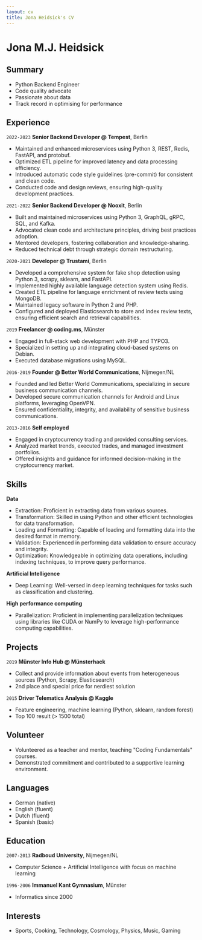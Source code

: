 ```yaml
---
layout: cv
title: Jona Heidsick's CV
---
```

# Jona M.J. Heidsick 

[//]: # ()
[//]: # (\*26.04.1986 in Duisburg/Germany)

[//]: # ()
[//]: # (+4915229037577)

[//]: # ()
[//]: # (jona.heidsick@gmail.com)

## Summary

- Python Backend Engineer
- Code quality advocate
- Passionate about data
- Track record in optimising for performance

<!--
<div id="webaddress">
<a href="jona.heidsick@gmail.com">jona.heidsick@gmail.com</a>
</div>
-->


## Experience

`2022-2023`
__Senior Backend Developer @ Tempest__, Berlin

- Maintained and enhanced microservices using Python 3, REST, Redis, FastAPI, and protobuf.
- Optimized ETL pipeline for improved latency and data processing efficiency.
- Introduced automatic code style guidelines (pre-commit) for consistent and clean code.
- Conducted code and design reviews, ensuring high-quality development practices.

`2021-2022`
__Senior Backend Developer @ Nooxit__, Berlin

- Built and maintained microservices using Python 3, GraphQL, gRPC, SQL, and Kafka.
- Advocated clean code and architecture principles, driving best practices adoption.
- Mentored developers, fostering collaboration and knowledge-sharing.
- Reduced technical debt through strategic domain restructuring.

`2020-2021` 
__Developer @ Trustami__, Berlin

- Developed a comprehensive system for fake shop detection using Python 3, scrapy, sklearn, and FastAPI.
- Implemented highly available language detection system using Redis.
- Created ETL pipeline for language enrichment of review texts using MongoDB.
- Maintained legacy software in Python 2 and PHP.
- Configured and deployed Elasticsearch to store and index review texts, ensuring efficient search and retrieval capabilities.

`2019`
__Freelancer @ coding.ms__, Münster

- Engaged in full-stack web development with PHP and TYPO3.
- Specialized in setting up and integrating cloud-based systems on Debian.
- Executed database migrations using MySQL.

`2016-2019`
__Founder @ Better World Communications__, Nijmegen/NL

- Founded and led Better World Communications, specializing in secure business communication channels.
- Developed secure communication channels for Android and Linux platforms, leveraging OpenVPN.
- Ensured confidentiality, integrity, and availability of sensitive business communications.

`2013-2016`
__Self employed__

- Engaged in cryptocurrency trading and provided consulting services.
- Analyzed market trends, executed trades, and managed investment portfolios.
- Offered insights and guidance for informed decision-making in the cryptocurrency market.


## Skills

__Data__
- Extraction: Proficient in extracting data from various sources.
- Transformation: Skilled in using Python and other efficient technologies for data transformation.
- Loading and Formatting: Capable of loading and formatting data into the desired format in memory.
- Validation: Experienced in performing data validation to ensure accuracy and integrity.
- Optimization: Knowledgeable in optimizing data operations, including indexing techniques, to improve query performance.

__Artificial Intelligence__
- Deep Learning: Well-versed in deep learning techniques for tasks such as classification and clustering.

__High performance computing__
- Parallelization: Proficient in implementing parallelization techniques using libraries like CUDA or NumPy to leverage high-performance computing capabilities.

<!--
## Technologies

__Programming Languages__
- Python, PHP, Java, C, R

__GNU/Linux__
- Debian, Bash, SSH

__Databases__
- Redis, NOSQL (Mongo), SQL, Elasticsearch

__Cloud__
- AWS, Kubernetes, Docker, Terraform, Helm

__Interfaces__
- FastAPI/REST, graphene/GraphQL, protobuf/gRPC
-->

## Projects

`2019`
__Münster Info Hub @ Münsterhack__
- Collect and provide information about events from heterogeneous sources (Python, Scrapy, Elasticsearch)
- 2nd place and special price for nerdiest solution

`2015`
__Driver Telematics Analysis @ Kaggle__
- Feature engineering, machine learning (Python, sklearn, random forest)
- Top 100 result (> 1500 total)
<!-- - setup a server with jupyterhub to enable team members -->

<!--
`2011`
__Research & Development 2 @ RU Nijmegen__
- KNN dataset reduction (Python)
- Best result in class
-->
<!--
`2009`
__Neurale Netwerkmodellen @ RU Nijmegen__
- Handwritten digit recognition (Java, MLP, AdaBoost)
- Implementation of a Multi Layer Perceptron (MLP) + AdaBoost for MLP
- Best result in class, beating the professor's research group

`2005`
__Snake clone @ school__
- The classic game "snake" (Java Applet)
- Implemented as a Java Applet
- Reused code from my Tetris clone
-->
<!--
`2004`
__Tetris clone @ school__
- Implemented as a Java Applet
-->
<!--
`2003`
__Login system @ dren-fotografie.de__
- User registration and login system for a local event photo page (PHP 2, HTML)
- Several hundred users, successfully prevented online harassment
-->


## Volunteer

- Volunteered as a teacher and mentor, teaching "Coding Fundamentals" courses.
- Demonstrated commitment and contributed to a supportive learning environment.


## Languages

- German (native)
- English (fluent)
- Dutch (fluent)
- Spanish (basic)


## Education

`2007-2013`
__Radboud University__, Nijmegen/NL
- Computer Science + Artificial Intelligence with focus on machine learning

`1996-2006`
__Immanuel Kant Gymnasium__, Münster
- Informatics since 2000


## Interests

- Sports, Cooking, Technology, Cosmology, Physics, Music, Gaming

<!-- ### Footer

Last updated: April 2022 -->


